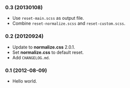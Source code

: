 ### 0.3 (20130108)
* Use `reset-main.scss` as output file.
* Combine `reset-normalize.scss` and `reset-custom.scss`.

### 0.2 (20120924)

* Update to **normalize.css** 2.0.1.
* Set **normalize.css** to default reset.
* Add `CHANGELOG.md`.

### 0.1 (2012-08-09)

* Hello world.
